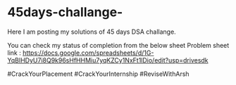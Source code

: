 # 45days-challange-

Here I am posting my solutions of 45 days DSA challange.

You can check my status of completion from the below sheet
Problem sheet link : 
https://docs.google.com/spreadsheets/d/1G-YqBIHDyU7i8Q9k96sHfHHMiu7yqKZCy1NxFt1lDio/edit?usp=drivesdk

#CrackYourPlacement
#CrackYourInternship
#ReviseWithArsh
